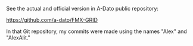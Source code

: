 See the actual and official version in A-Dato public repository:

https://github.com/a-dato/FMX-GRID  

In that Git repository, my commits were made using the names "Alex" and "AlexAlit."


